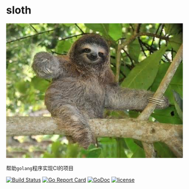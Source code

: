 # sloth

![](./sloth.jpg)

帮助`golang`程序实现CI的项目

[![Build Status](https://travis-ci.org/ckeyer/sloth.png?branch=master)](https://travis-ci.org/ckeyer/sloth)
[![Go Report Card](https://goreportcard.com/badge/github.com/ckeyer/sloth)](https://goreportcard.com/report/github.com/ckeyer/sloth)
[![GoDoc](https://godoc.org/github.com/ckeyer/sloth?status.png)](http://godoc.org/github.com/ckeyer/sloth)
[![license](https://img.shields.io/github/license/mashape/apistatus.svg?maxAge=2592000)]()
